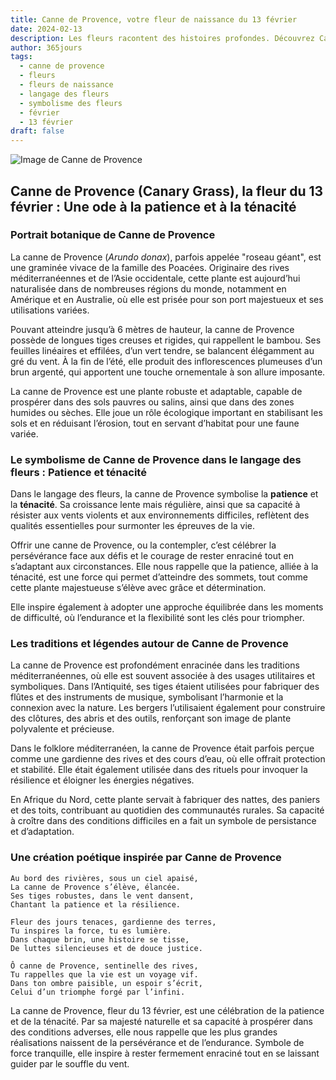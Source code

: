 ```yaml
---
title: Canne de Provence, votre fleur de naissance du 13 février
date: 2024-02-13
description: Les fleurs racontent des histoires profondes. Découvrez Canne de Provence, votre fleur de naissance du 13 février, ses symboles et récits fascinants. Plongez dans sa signification et son langage unique dans l'art floral.
author: 365jours
tags:
  - canne de provence
  - fleurs
  - fleurs de naissance
  - langage des fleurs
  - symbolisme des fleurs
  - février
  - 13 février
draft: false
---
```



![Image de Canne de Provence](https://cdn.pixabay.com/photo/2019/12/27/15/34/phalaris-4722677_640.jpg#center)


## Canne de Provence (Canary Grass), la fleur du 13 février : Une ode à la patience et à la ténacité

### Portrait botanique de Canne de Provence

La canne de Provence (_Arundo donax_), parfois appelée "roseau géant", est une graminée vivace de la famille des Poacées. Originaire des rives méditerranéennes et de l’Asie occidentale, cette plante est aujourd’hui naturalisée dans de nombreuses régions du monde, notamment en Amérique et en Australie, où elle est prisée pour son port majestueux et ses utilisations variées.

Pouvant atteindre jusqu’à 6 mètres de hauteur, la canne de Provence possède de longues tiges creuses et rigides, qui rappellent le bambou. Ses feuilles linéaires et effilées, d’un vert tendre, se balancent élégamment au gré du vent. À la fin de l’été, elle produit des inflorescences plumeuses d’un brun argenté, qui apportent une touche ornementale à son allure imposante.

La canne de Provence est une plante robuste et adaptable, capable de prospérer dans des sols pauvres ou salins, ainsi que dans des zones humides ou sèches. Elle joue un rôle écologique important en stabilisant les sols et en réduisant l’érosion, tout en servant d’habitat pour une faune variée.

### Le symbolisme de Canne de Provence dans le langage des fleurs : Patience et ténacité

Dans le langage des fleurs, la canne de Provence symbolise la **patience** et la **ténacité**. Sa croissance lente mais régulière, ainsi que sa capacité à résister aux vents violents et aux environnements difficiles, reflètent des qualités essentielles pour surmonter les épreuves de la vie.

Offrir une canne de Provence, ou la contempler, c’est célébrer la persévérance face aux défis et le courage de rester enraciné tout en s’adaptant aux circonstances. Elle nous rappelle que la patience, alliée à la ténacité, est une force qui permet d’atteindre des sommets, tout comme cette plante majestueuse s’élève avec grâce et détermination.

Elle inspire également à adopter une approche équilibrée dans les moments de difficulté, où l’endurance et la flexibilité sont les clés pour triompher.

### Les traditions et légendes autour de Canne de Provence

La canne de Provence est profondément enracinée dans les traditions méditerranéennes, où elle est souvent associée à des usages utilitaires et symboliques. Dans l’Antiquité, ses tiges étaient utilisées pour fabriquer des flûtes et des instruments de musique, symbolisant l’harmonie et la connexion avec la nature. Les bergers l’utilisaient également pour construire des clôtures, des abris et des outils, renforçant son image de plante polyvalente et précieuse.

Dans le folklore méditerranéen, la canne de Provence était parfois perçue comme une gardienne des rives et des cours d’eau, où elle offrait protection et stabilité. Elle était également utilisée dans des rituels pour invoquer la résilience et éloigner les énergies négatives.

En Afrique du Nord, cette plante servait à fabriquer des nattes, des paniers et des toits, contribuant au quotidien des communautés rurales. Sa capacité à croître dans des conditions difficiles en a fait un symbole de persistance et d’adaptation.

### Une création poétique inspirée par Canne de Provence

```
Au bord des rivières, sous un ciel apaisé,  
La canne de Provence s’élève, élancée.  
Ses tiges robustes, dans le vent dansent,  
Chantant la patience et la résilience.  

Fleur des jours tenaces, gardienne des terres,  
Tu inspires la force, tu es lumière.  
Dans chaque brin, une histoire se tisse,  
De luttes silencieuses et de douce justice.  

Ô canne de Provence, sentinelle des rives,  
Tu rappelles que la vie est un voyage vif.  
Dans ton ombre paisible, un espoir s’écrit,  
Celui d’un triomphe forgé par l’infini.  
```

La canne de Provence, fleur du 13 février, est une célébration de la patience et de la ténacité. Par sa majesté naturelle et sa capacité à prospérer dans des conditions adverses, elle nous rappelle que les plus grandes réalisations naissent de la persévérance et de l’endurance. Symbole de force tranquille, elle inspire à rester fermement enraciné tout en se laissant guider par le souffle du vent.
